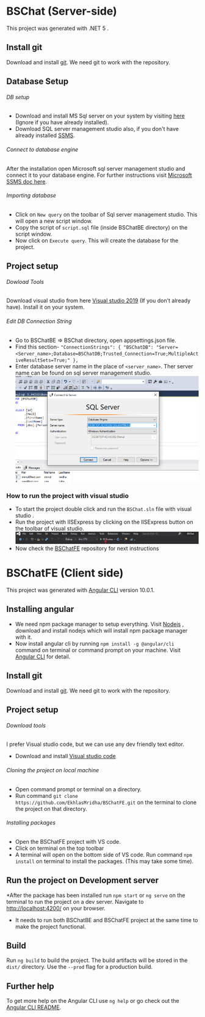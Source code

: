 
# BSChat (Server-side)

This project was generated with .NET 5 .

## Install git
Download and install [git](https://git-scm.com/downloads). We need git to work with the repository.

## Database Setup

###### DB setup
* Download and install MS Sql server on your system by visiting [here](https://www.microsoft.com/en-us/sql-server/sql-server-downloads) (Ignore if you have already installed). 
* Download SQL server management studio also, if you don't have already installed [SSMS](https://docs.microsoft.com/en-us/sql/ssms/download-sql-server-management-studio-ssms?view=sql-server-ver15).

###### Connect to database engine
After the installation open Microsoft sql server management studio and connect it to your database engine. For further instructions visit [Microsoft SSMS doc here](https://docs.microsoft.com/en-us/sql/relational-databases/lesson-1-connecting-to-the-database-engine?view=sql-server-ver15).

###### Importing database
* Click on `New query` on the toolbar of Sql server management studio. This will open a new script window.
* Copy the script of `script.sql` file (inside BSChatBE directory) on the script window.
* Now click on `Execute query`. This will create the database for the project.

## Project setup

###### Dowload Tools
Download visual studio from here [Visual studio 2019](https://visualstudio.microsoft.com/downloads/) (If you don't already have). Install it on your system.

###### Edit DB Connection String
* Go to BSChatBE => BSChat directory, open appsettings.json file.
* Find this section- 
`"ConnectionStrings": {
    "BSChatDB": "Server=<Server_name>;Database=BSChatDB;Trusted_Connection=True;MultipleActiveResultSets=True;"
  },`
* Enter database server name in the place of `<server_name>`.
Ther server name can be found on sql server management studio.
 ![Server name](BSChat/images/servername.png)

### How to run the project with visual studio
* To start the project double click and run the `BSChat.sln` file with visual studio .
* Run the project with IISExpress by clicking on the IISExpress button on the toolbar of visual studio.
 ![iisexpress](BSChat/images/iis.png)
* Now check the [BSChatFE](https://github.com/EkhlasMridha/BSChatFE) repository for next instructions

# BSChatFE (Client side)

This project was generated with [Angular CLI](https://github.com/angular/angular-cli) version 10.0.1.

## Installing angular
* We need npm package manager to setup everything. Visit [Nodejs](https://nodejs.org/en/) , download and install nodejs which will install npm package manager with it.
* Now install angular cli by running `npm install -g @angular/cli` command on terminal or command prompt on your machine. Visit [Angular CLI](https://cli.angular.io/) for detail.

## Install git
Download and install [git](https://git-scm.com/downloads). We need git to work with the repository.

## Project setup
###### Download tools
I prefer Visual studio code, but we can use any dev friendly text editor. 
* Download and install [Visual studio code](https://visualstudio.microsoft.com/downloads/)

###### Cloning the project on local machine
* Open command prompt or terminal on a directory.
* Run command `git clone https://github.com/EkhlasMridha/BSChatFE.git` on the terminal to clone the project on that directory.

###### Installing packages
* Open the BSChatFE project with VS code.
* Click on terminal on the top toolbar
* A terminal will open on the bottom side of VS code. Run command `npm install` on terminal to install the packages. (This may take some time).

## Run the project on Development server

*After the package has been installed run `npm start` or `ng serve` on the terminal to run the project on a dev server. Navigate to [http://localhost:4200/](http://localhost:4200/) on your browser.
* It needs to run both BSChatBE and BSChatFE project at the same time to make the project functional.

## Build

Run `ng build` to build the project. The build artifacts will be stored in the `dist/` directory. Use the `--prod` flag for a production build.

## Further help

To get more help on the Angular CLI use `ng help` or go check out the [Angular CLI README](https://github.com/angular/angular-cli/blob/master/README.md).
